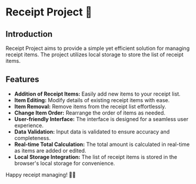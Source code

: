 # Receipt Project 🧾

## Introduction
Receipt Project aims to provide a simple yet efficient solution for managing receipt items. The project utilizes local storage to store the list of receipt items.

## Features
- **Addition of Receipt Items:** Easily add new items to your receipt list.
- **Item Editing:** Modify details of existing receipt items with ease.
- **Item Removal:** Remove items from the receipt list effortlessly.
- **Change Item Order:** Rearrange the order of items as needed.
- **User-friendly Interface:** The interface is designed for a seamless user experience.
- **Data Validation:** Input data is validated to ensure accuracy and completeness.
- **Real-time Total Calculation:** The total amount is calculated in real-time as items are added or edited.
- **Local Storage Integration:** The list of receipt items is stored in the browser's local storage for convenience.


Happy receipt managing! 🧾💼
